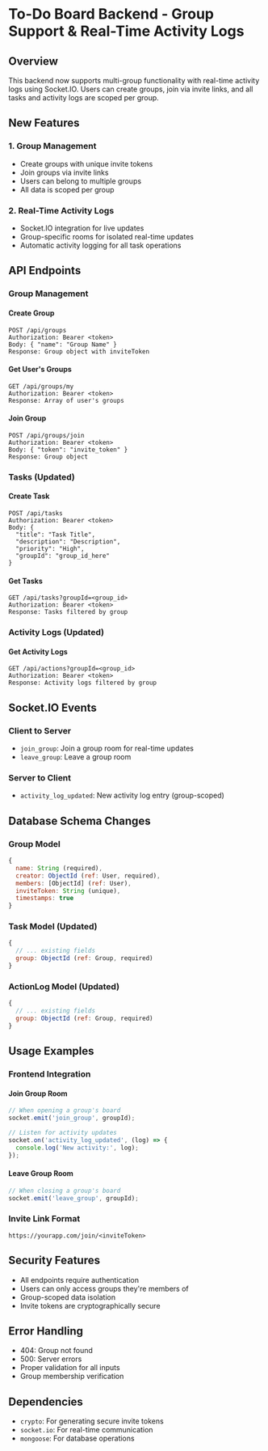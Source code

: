 # To-Do Board Backend - Group Support & Real-Time Activity Logs

## Overview

This backend now supports multi-group functionality with real-time activity logs using Socket.IO. Users can create groups, join via invite links, and all tasks and activity logs are scoped per group.

## New Features

### 1. Group Management
- Create groups with unique invite tokens
- Join groups via invite links
- Users can belong to multiple groups
- All data is scoped per group

### 2. Real-Time Activity Logs
- Socket.IO integration for live updates
- Group-specific rooms for isolated real-time updates
- Automatic activity logging for all task operations

## API Endpoints

### Group Management

#### Create Group
```
POST /api/groups
Authorization: Bearer <token>
Body: { "name": "Group Name" }
Response: Group object with inviteToken
```

#### Get User's Groups
```
GET /api/groups/my
Authorization: Bearer <token>
Response: Array of user's groups
```

#### Join Group
```
POST /api/groups/join
Authorization: Bearer <token>
Body: { "token": "invite_token" }
Response: Group object
```

### Tasks (Updated)

#### Create Task
```
POST /api/tasks
Authorization: Bearer <token>
Body: { 
  "title": "Task Title", 
  "description": "Description",
  "priority": "High",
  "groupId": "group_id_here"
}
```

#### Get Tasks
```
GET /api/tasks?groupId=<group_id>
Authorization: Bearer <token>
Response: Tasks filtered by group
```

### Activity Logs (Updated)

#### Get Activity Logs
```
GET /api/actions?groupId=<group_id>
Authorization: Bearer <token>
Response: Activity logs filtered by group
```

## Socket.IO Events

### Client to Server
- `join_group`: Join a group room for real-time updates
- `leave_group`: Leave a group room

### Server to Client
- `activity_log_updated`: New activity log entry (group-scoped)

## Database Schema Changes

### Group Model
```javascript
{
  name: String (required),
  creator: ObjectId (ref: User, required),
  members: [ObjectId] (ref: User),
  inviteToken: String (unique),
  timestamps: true
}
```

### Task Model (Updated)
```javascript
{
  // ... existing fields
  group: ObjectId (ref: Group, required)
}
```

### ActionLog Model (Updated)
```javascript
{
  // ... existing fields
  group: ObjectId (ref: Group, required)
}
```

## Usage Examples

### Frontend Integration

#### Join Group Room
```javascript
// When opening a group's board
socket.emit('join_group', groupId);

// Listen for activity updates
socket.on('activity_log_updated', (log) => {
  console.log('New activity:', log);
});
```

#### Leave Group Room
```javascript
// When closing a group's board
socket.emit('leave_group', groupId);
```

### Invite Link Format
```
https://yourapp.com/join/<inviteToken>
```

## Security Features

- All endpoints require authentication
- Users can only access groups they're members of
- Group-scoped data isolation
- Invite tokens are cryptographically secure

## Error Handling

- 404: Group not found
- 500: Server errors
- Proper validation for all inputs
- Group membership verification

## Dependencies

- `crypto`: For generating secure invite tokens
- `socket.io`: For real-time communication
- `mongoose`: For database operations 